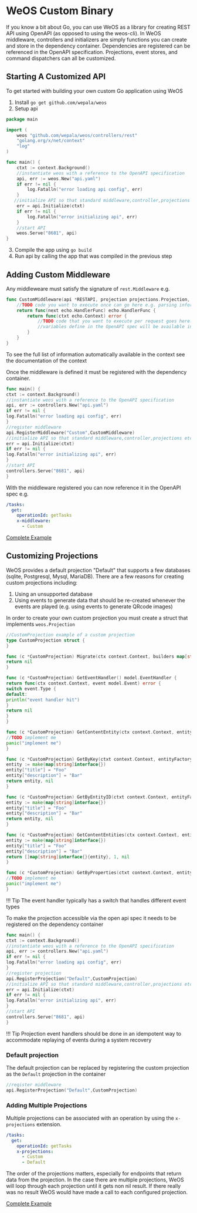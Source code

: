 # WeOS Custom Binary

If you know a bit about Go, you can use WeOS as a library for creating REST API using OpenAPI (as opposed to using the weos-cli). In WeOS middleware,
controllers and initializers are simply functions you can create and store in the dependency container. Dependencies are
registered can be referenced in the OpenAPI specification. Projections, event stores, and command dispatchers can all be
customized.

## Starting A Customized  API

To get started with building your own custom Go application using WeOS

1. Install `go get github.com/wepala/weos`
2. Setup api
```go
package main

import (
	weos "github.com/wepala/weos/controllers/rest"
	"golang.org/x/net/context"
	"log"
)

func main() {
	ctxt := context.Background()
	//instantiate weos with a reference to the OpenAPI specification
	api, err := weos.New("api.yaml")
	if err != nil {
		log.Fatalln("error loading api config", err)
	}
   //initialize API so that standard middleware,controller,projections etc are registered
	err = api.Initialize(ctxt)
	if err != nil {
		log.Fatalln("error initializing api", err)
	}
	//start API 
	weos.Serve("8681", api)
}
```
3. Compile the app using `go build`
4. Run api by calling the app that was compiled in the previous step

## Adding Custom Middleware

Any middleweare must satisfy the signature of `rest.Middleware` e.g.

```go 
func CustomMiddleware(api *RESTAPI, projection projections.Projection, commandDispatcher model.CommandDispatcher, eventSource model.EventRepository, entityFactory model.EntityFactory, path *openapi3.PathItem, operation *openapi3.Operation) echo.MiddlewareFunc {
	//TODO code you want to execute once can go here e.g. parsing information from OpenAPI spec
	return func(next echo.HandlerFunc) echo.HandlerFunc {
		return func(ctxt echo.Context) error {
			//TODO code that you want to execute per request goes here. 
			//variables define in the OpenAPI spec will be available in the request context ctxt.Request().Context()
		}
	}
}
```

To see the full list of information automatically available in the context see the documentation of the context

Once the middleware is defined it must be registered with the dependency container.

```go
func main() {
ctxt := context.Background()
//instantiate weos with a reference to the OpenAPI specification
api, err := controllers.New("api.yaml")
if err != nil {
log.Fatalln("error loading api config", err)
}
//register middleware
api.RegisterMiddleware("Custom",CustomMiddleware)
//initialize API so that standard middleware,controller,projections etc are registered
err = api.Initialize(ctxt)
if err != nil {
log.Fatalln("error initializing api", err)
}
//start API 
controllers.Serve("8681", api)
}

```

With the middleware registered you can now reference it in the OpenAPI spec e.g.
```yaml
/tasks:
  get:
    operationId: getTasks
    x-middleware:
      - Custom
```
[Complete Example](../examples/customizations/custom_middleware)


## Customizing Projections

WeOS provides a default projection "Default" that supports a few databases (sqlite, Postgresql, Mysql, MariaDB). There are
a few reasons for creating custom projections including:

1. Using an unsupported database
2. Using events to generate data that should be re-created whenever the events are played (e.g. using events to generate QRcode images)

In order to create your own custom projection you must create a struct that implements `weos.Projection`

```go
//CustomProjection example of a custom projection
type CustomProjection struct {
}

func (c *CustomProjection) Migrate(ctx context.Context, builders map[string]dynamicstruct.Builder, deletedFields map[string][]string) error {
return nil
}

func (c *CustomProjection) GetEventHandler() model.EventHandler {
return func(ctx context.Context, event model.Event) error {
switch event.Type {
default:
println("event handler hit")
}
return nil
}
}

func (c *CustomProjection) GetContentEntity(ctx context.Context, entityFactory model.EntityFactory, weosID string) (*model.ContentEntity, error) {
//TODO implement me
panic("implement me")
}

func (c *CustomProjection) GetByKey(ctxt context.Context, entityFactory model.EntityFactory, identifiers map[string]interface{}) (map[string]interface{}, error) {
entity := make(map[string]interface{})
entity["title"] = "Foo"
entity["description"] = "Bar"
return entity, nil
}

func (c *CustomProjection) GetByEntityID(ctxt context.Context, entityFactory model.EntityFactory, id string) (map[string]interface{}, error) {
entity := make(map[string]interface{})
entity["title"] = "Foo"
entity["description"] = "Bar"
return entity, nil
}

func (c *CustomProjection) GetContentEntities(ctx context.Context, entityFactory model.EntityFactory, page int, limit int, query string, sortOptions map[string]string, filterOptions map[string]interface{}) ([]map[string]interface{}, int64, error) {
entity := make(map[string]interface{})
entity["title"] = "Foo"
entity["description"] = "Bar"
return []map[string]interface{}{entity}, 1, nil
}

func (c *CustomProjection) GetByProperties(ctxt context.Context, entityFactory model.EntityFactory, identifiers map[string]interface{}) ([]map[string]interface{}, error) {
//TODO implement me
panic("implement me")
}
```
!!! Tip
The event handler typically has a switch that handles different event types

To make the projection accessible via the open api spec it needs to be registered on the dependency container

```go
func main() {
ctxt := context.Background()
//instantiate weos with a reference to the OpenAPI specification
api, err := controllers.New("api.yaml")
if err != nil {
log.Fatalln("error loading api config", err)
}
//register projection
api.RegisterProjection("Default",CustomProjection)
//initialize API so that standard middleware,controller,projections etc are registered
err = api.Initialize(ctxt)
if err != nil {
log.Fatalln("error initializing api", err)
}
//start API 
controllers.Serve("8681", api)
}

```

!!! Tip
Projection event handlers should be done in an idempotent way to accommodate replaying of events during a system recovery

### Default projection
The default projection can be replaced by registering the custom projection as the `Default` projection in the container
```go
//register middleware
api.RegisterProjection("Default",CustomProjection)
```

### Adding Multiple Projections
Multiple projections can be associated with an operation by using the `x-projections` extension.
```yaml
/tasks:
  get:
    operationId: getTasks
    x-projections:
      - Custom
      - Default
```

The order of the projections matters, especially for endpoints that return data from the projection. In the case there are
multiple projections, WeOS will loop through each projection until it gets non nil result. If there really was no result
WeOS would have made a call to each configured projection.

[Complete Example](../examples/customizations/multiple_projections)